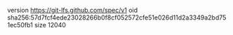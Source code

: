 version https://git-lfs.github.com/spec/v1
oid sha256:57d7fcf4ede23028266b0f8cf052572cfe51e026d11d2a3349a2bd751ec50fb1
size 12040
